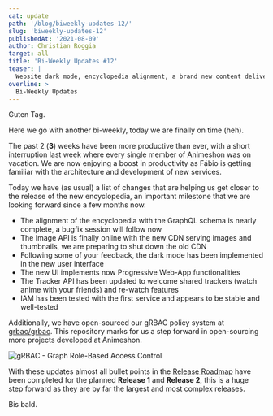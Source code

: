 ```yaml
---
cat: update
path: '/blog/biweekly-updates-12/'
slug: 'biweekly-updates-12'
publishedAt: '2021-08-09'
author: Christian Roggia
target: all
title: 'Bi-Weekly Updates #12'
teaser: |
  Website dark mode, encyclopedia alignment, a brand new content delivery network (CDN), and a fresh update of trackers.
overline: >
  Bi-Weekly Updates
---
```


Guten Tag.

Here we go with another bi-weekly, today we are finally on time (heh).

The past 2 (**3**) weeks have been more productive than ever, with a short interruption last week where every single member of Animeshon was on vacation. We are now enjoying a boost in productivity as Fábio is getting familiar with the architecture and development of new services.

Today we have (as usual) a list of changes that are helping us get closer to the release of the new encyclopedia, an important milestone that we are looking forward since a few months now.

- The alignment of the encyclopedia with the GraphQL schema is nearly complete, a bugfix session will follow now
- The Image API is finally online with the new CDN serving images and thumbnails, we are preparing to shut down the old CDN
- Following some of your feedback, the dark mode has been implemented in the new user interface
- The new UI implements now Progressive Web-App functionalities
- The Tracker API has been updated to welcome shared trackers (watch anime with your friends) and re-watch features
- IAM has been tested with the first service and appears to be stable and well-tested

Additionally, we have open-sourced our gRBAC policy system at [grbac/grbac](https://github.com/grbac/grbac). This repository marks for us a step forward in open-sourcing more projects developed at Animeshon.

![gRBAC - Graph Role-Based Access Control](/blog/2021-08-09-biweekly-updates-12/grbac.png)

With these updates almost all bullet points in the [Release Roadmap](/blog/release-roadmap-media-platform-2021/) have been completed for the planned **Release 1** and **Release 2**, this is a huge step forward as they are by far the largest and most complex releases.


Bis bald.